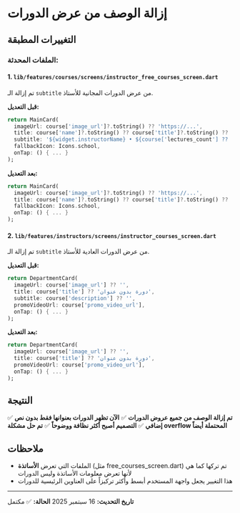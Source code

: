 # إزالة الوصف من عرض الدورات

## التغييرات المطبقة

### الملفات المحدثة:

#### 1. `lib/features/courses/screens/instructor_free_courses_screen.dart`
تم إزالة الـ `subtitle` من عرض الدورات المجانية للأستاذ.

**قبل التعديل:**
```dart
return MainCard(
  imageUrl: course['image_url']?.toString() ?? 'https://...',
  title: course['name']?.toString() ?? course['title']?.toString() ?? 'دورة مجانية',
  subtitle: '${widget.instructorName} • ${course['lectures_count'] ?? '0'} محاضرة',
  fallbackIcon: Icons.school,
  onTap: () { ... }
);
```

**بعد التعديل:**
```dart
return MainCard(
  imageUrl: course['image_url']?.toString() ?? 'https://...',
  title: course['name']?.toString() ?? course['title']?.toString() ?? 'دورة مجانية',
  fallbackIcon: Icons.school,
  onTap: () { ... }
);
```

#### 2. `lib/features/instructors/screens/instructor_courses_screen.dart`
تم إزالة الـ `subtitle` من عرض الدورات العادية للأستاذ.

**قبل التعديل:**
```dart
return DepartmentCard(
  imageUrl: course['image_url'] ?? '',
  title: course['title'] ?? 'دورة بدون عنوان',
  subtitle: course['description'] ?? '',
  promoVideoUrl: course['promo_video_url'],
  onTap: () { ... }
);
```

**بعد التعديل:**
```dart
return DepartmentCard(
  imageUrl: course['image_url'] ?? '',
  title: course['title'] ?? 'دورة بدون عنوان',
  promoVideoUrl: course['promo_video_url'],
  onTap: () { ... }
);
```

## النتيجة

✅ **تم إزالة الوصف من جميع عروض الدورات**
✅ **الآن تظهر الدورات بعنوانها فقط بدون نص إضافي**
✅ **التصميم أصبح أكثر نظافة ووضوحاً**
✅ **تم حل مشكلة overflow المحتملة أيضاً**

## ملاحظات

- الملفات التي تعرض **الأساتذة** (مثل free_courses_screen.dart) تم تركها كما هي لأنها تعرض معلومات الأساتذة وليس الدورات
- هذا التغيير يجعل واجهة المستخدم أبسط وأكثر تركيزاً على العناوين الرئيسية للدورات

---
**تاريخ التحديث:** 16 سبتمبر 2025
**الحالة:** ✅ مكتمل
